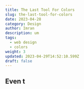```yaml
---
title: The Last Tool For Colors
slug: the-last-tool-for-colors
date: 2023-04-28
category: Design
author: Imran
description: um
tags:
  - web design
  - colors
weight: 3
updated: 2023-04-29T14:52:10.599Z
draft: false
---
```


## Even t

```svelte
```